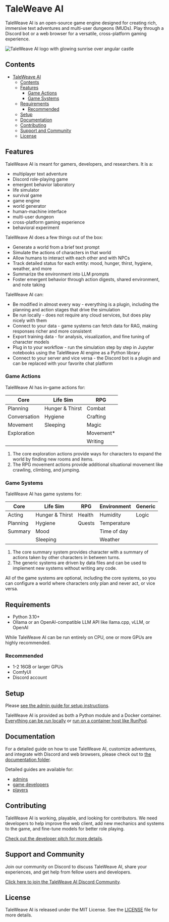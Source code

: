 # TaleWeave AI

TaleWeave AI is an open-source game engine designed for creating rich, immersive text adventures and multi-user dungeons
(MUDs). Play through a Discord bot or a web browser for a versatile, cross-platform gaming experience.

![TaleWeave AI logo with glowing sunrise over angular castle](https://docs-cdn.taleweave.ai/taleweave-github-1280.png)

## Contents

- [TaleWeave AI](#taleweave-ai)
  - [Contents](#contents)
  - [Features](#features)
    - [Game Actions](#game-actions)
    - [Game Systems](#game-systems)
  - [Requirements](#requirements)
    - [Recommended](#recommended)
  - [Setup](#setup)
  - [Documentation](#documentation)
  - [Contributing](#contributing)
  - [Support and Community](#support-and-community)
  - [License](#license)

## Features

TaleWeave AI is meant for gamers, developers, and researchers. It is a:

- multiplayer text adventure
- Discord role-playing game
- emergent behavior laboratory
- life simulator
- survival game
- game engine
- world generator
- human-machine interface
- multi-user dungeon
- cross-platform gaming experience
- behavioral experiment

TaleWeave AI does a few things out of the box:

- Generate a world from a brief text prompt
- Simulate the actions of characters in that world
- Allow humans to interact with each other and with NPCs
- Track detailed status for each entity: mood, hunger, thirst, hygiene, weather, and more
- Summarize the environment into LLM prompts
- Foster emergent behavior through action digests, shared environment, and note taking

TaleWeave AI can:

- Be modified in almost every way - everything is a plugin, including the planning and action stages that drive the simulation
- Be run locally - does not require any cloud services, but does play nicely with them
- Connect to your data - game systems can fetch data for RAG, making responses richer and more consistent
- Export training data - for analysis, visualization, and fine tuning of character models
- Plug in to your workflow - run the simulation step by step in Jupyter notebooks using the TaleWeave AI engine as a Python library
- Connect to your server and vice versa - the Discord bot is a plugin and can be replaced with your favorite chat platform

### Game Actions

TaleWeave AI has in-game actions for:

| Core         | Life Sim        | RPG       |
| ------------ | --------------- | --------- |
| Planning     | Hunger & Thirst | Combat    |
| Conversation | Hygiene         | Crafting  |
| Movement     | Sleeping        | Magic     |
| Exploration  |                 | Movement* |
|              |                 | Writing   |

1. The core exploration actions provide ways for characters to expand the world by finding new rooms and items.
2. The RPG movement actions provide additional situational movement like crawling, climbing, and jumping.

### Game Systems

TaleWeave AI has game systems for:

| Core     | Life Sim        | RPG    | Environment | Generic |
| -------- | --------------- | ------ | ----------- | ------- |
| Acting   | Hunger & Thirst | Health | Humidity    | Logic   |
| Planning | Hygiene         | Quests | Temperature |         |
| Summary  | Mood            |        | Time of day |         |
|          | Sleeping        |        | Weather     |         |

1. The core summary system provides character with a summary of actions taken by other characters in between turns.
2. The generic systems are driven by data files and can be used to implement new systems without writing any code.

All of the game systems are optional, including the core systems, so you can configure a world where characters only
plan and never act, or vice versa.

## Requirements

- Python 3.10+
- Ollama or an OpenAI-compatible LLM API like llama.cpp, vLLM, or OpenAI

While TaleWeave AI can be run entirely on CPU, one or more GPUs are highly recommended.

### Recommended

- 1-2 16GB or larger GPUs
- ComfyUI
- Discord account

## Setup

Please [see the admin guide for setup instructions](./docs/guides/admin.md).

TaleWeave AI is provided as both a Python module and a Docker container. [Everything can be run
locally](./docs/guides/admin.md#running-locally) or [run on a container host like
RunPod](./docs/guides/admin.md#running-on-runpod).

## Documentation

For a detailed guide on how to use TaleWeave AI, customize adventures, and integrate with Discord and web browsers,
please check out to [the documentation folder](./docs).

Detailed guides are available for:

- [admins](./docs/guides/admin.md)
- [game developers](./docs/guides/developer.md)
- [players](./docs/guides/player.md)

## Contributing

TaleWeave AI is working, playable, and looking for contributors. We need developers to help improve the web client, add
new mechanics and systems to the game, and fine-tune models for better role playing.

[Check out the developer pitch for more details](https://docs.google.com/presentation/d/1weHYaLzbRCq5A9K1iy33KdSvZ0bzCaBT6Trc0RCNJZE/edit?usp=sharing).

## Support and Community

Join our community on Discord to discuss TaleWeave AI, share your experiences, and get help from fellow users and
developers.

[Click here to join the TaleWeave AI Discord Community](https://discord.gg/4RfZBE77fa).

## License

TaleWeave AI is released under the MIT License. See the [LICENSE](./LICENSE) file for more details.

